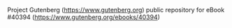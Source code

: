 Project Gutenberg (https://www.gutenberg.org) public repository for eBook #40394 (https://www.gutenberg.org/ebooks/40394)
